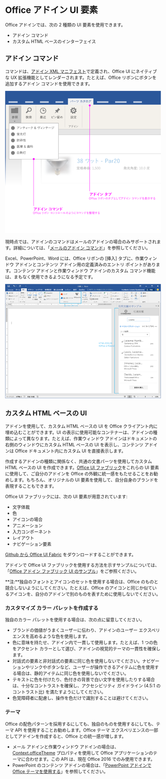 # Office アドイン UI 要素

Office アドインでは、次の 2 種類の UI 要素を使用できます。 

- アドイン コマンド 
- カスタム HTML ベースのインターフェイス

## アドイン コマンド
コマンドは、[アドイン XML マニフェスト](../../outlook/manifests/define-add-in-commands.md)で定義され、Office UI にネイティブな UX 拡張機能としてレンダーされます。たとえば、Office リボンにボタンを追加するアドイン コマンドを使用できます。 

![アドイン内のアドイン コマンドとカスタム HTML UI 要素が表示されたイメージ](../../../images/layouts_addInCommands_v0.03.png)

現時点では、アドインのコマンドはメールのアドインの場合のみサポートされます。詳細については、「[メールのアドイン コマンド](../../outlook/add-in-commands-for-outlook.md)」を参照してください。 

Excel、PowerPoint、Word には、Office リボンの [挿入] タブに、作業ウィンドウ アドインとコンテンツ アドイン用の定義済みのエントリ ポイントがあります。コンテンツ アドインと作業ウィンドウ アドインのカスタム コマンド機能は、まもなく使用できるようになる予定です。 

![Word リボンの [挿入] タブを表示するイメージ](../../../images/Word-insert-tab.png)

## カスタム HTML ベースの UI
アドインを使用して、カスタム HTML ベースの UI を Office クライアント内に埋め込むことができます。UI の表示に使用可能なコンテナーは、アドインの種類によって異なります。たとえば、作業ウィンドウ アドインはドキュメントの右側のウィンドウにカスタム HTML ベースの UI を表示し、コンテンツ アドインは Office ドキュメント内にカスタム UI を直接表示します。

作成するアドインの種類に関係なく、共通の文書パーツを使用してカスタム HTML ベースの UI を作成できます。[Office UI ファブリック](https://github.com/OfficeDev/Office-UI-Fabric)をこれらの UI 要素に使用して、ご自分のアドインを Office の外観に統一感をもたせることをお勧めします。もちろん、オリジナルの UI 要素を使用して、自分自身のブランドを表現することもできます。

Office UI ファブリックには、次の UI 要素が用意されています:

- 文字体裁
- 色
- アイコンの場合
- アニメーション
- 入力コンポーネント
- レイアウト
- ナビゲーション要素

[Github から Office UI Fabric](https://github.com/OfficeDev/Office-UI-Fabric) をダウンロードすることができます。

アドインで Office UI ファブリックを使用する方法を示すサンプルについては、「[Office アドイン ファブリック UI のサンプル](https://github.com/OfficeDev/Office-Add-in-Fabric-UI-Sample)」をご参照ください。

**注:**独自のフォントとアイコンのセットを使用する場合は、Office のものと競合しないようにしてください。たとえば、Office のアイコンと同じか似ているアイコンを、自分のアドインで別のものを表すために使用しないでください。 

### カスタマイズ カラー パレットを作成する
独自のカラー パレットを使用する場合は、次の点に留意してください。 
 
- ブランドの価値がうまくユーザーに伝わり、アドインのユーザー エクスペリエンスを高めるような色を使用します。
- 色に意味を持たせ、アドイン内で一貫して使用します。たとえば、1 つの色をアクセント カラーとして選び、アドインの視覚的テーマの一貫性を確保します。
- 対話式の要素と非対話式の要素に同じ色を使用しないでください。ナビゲーションやリンクやボタンなど、ユーザーが操作できるアイテムに色を使用する場合は、静的アイテムに同じ色を使用しないでください。
- テキストに色を付けたり、色付きの背景で白い文字を使用したりする場合は、十分なコントラストを確保し、アクセシビリティ ガイドライン (4.5:1 のコントラスト比) を満たすようにしてください。
- 色覚障碍者に配慮し、操作を色だけで識別することは避けてください。

### テーマ 
Office の配色パターンを採用するにしても、独自のものを使用するにしても、テーマ API を使用することお勧めします。Office テーマ エクスペリエンスの一部としてアドインを作成すると、Office との統一感が増します。


- メール アドインと作業ウィンドウ アドインの場合は、[Context.officeTheme](../../../reference/shared/office.context.officetheme.md) プロパティを使用して Office アプリケーションのテーマに合わせます。この API は、現在 Office 2016 でのみ使用できます。  
- PowerPoint のコンテンツ アドインの場合は、「[PowerPoint アドインで Office テーマを使用する](../../powerpoint/use-document-themes-in-your-powerpoint-add-ins.md)」を参照してください。

<!-- Link to theming API docs and Humberto's seed sample. Add screenshot of themed add-in. -->



